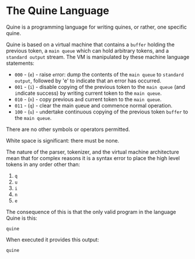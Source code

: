 # The Quine Language

Quine is a programming language for writing quines, or rather, one specific quine.

Quine is based on a virtual machine that contains a `buffer` holding the previous token, a `main queue` which can hold arbitrary tokens, and a `standard output` stream. The VM is manipulated by these machine language statements:

- `000` - (`e`) - raise `e`rror: dump the contents of the `main queue` to `standard output`, followed by 'e' to indicate that an error has occurred.
- `001` - (`i`) - disable copying of the previous token to the `main queue` (and `i`ndicate success) by writing current token to the `main queue`.
- `010` - (`n`) - copy previous a`n`d current token to the `main queue`.
- `011` - (`q`) - clear the main `q`ueue and commence normal operation.
- `100` - (`u`) - `u`ndertake continuous copying of the previous token `buffer` to the `main queue`.

There are no other symbols or operators permitted.

White space is significant: there must be none.

The nature of the parser, tokenizer, and the virtual machine architecture mean that for complex reasons it is a syntax error to place the high level tokens in any order other than:

1. `q`
2. `u`
3. `i`
4. `n`
5. `e`

The consequence of this is that the only valid program in the language Quine is this:

    quine

When executed it provides this output:

    quine

